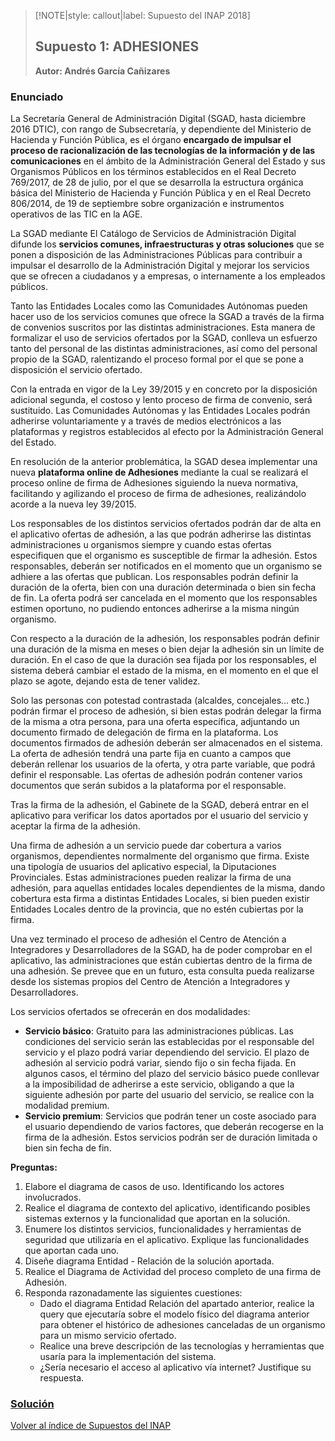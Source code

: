 > [!NOTE|style: callout|label: Supuesto del INAP 2018]
> ## Supuesto 1: ADHESIONES <!-- {docsify-ignore} -->
> **Autor: Andrés García Cañizares**

### Enunciado

La Secretaría General de Administración Digital (SGAD, hasta diciembre 2016 DTIC), con rango de Subsecretaría, y dependiente del Ministerio de Hacienda y Función Pública, es el órgano **encargado de impulsar el proceso de racionalización de las tecnologías de la información y de las comunicaciones** en el ámbito de la Administración General del Estado y sus Organismos Públicos en los términos establecidos en el Real Decreto 769/2017, de 28 de julio, por el que se desarrolla la estructura orgánica básica del Ministerio de Hacienda y Función Pública y en el Real Decreto 806/2014, de 19 de septiembre sobre organización e instrumentos operativos de las TIC en la AGE.

La SGAD mediante El Catálogo de Servicios de Administración Digital difunde los **servicios comunes, infraestructuras y otras soluciones** que se ponen a disposición de las Administraciones Públicas para contribuir a impulsar el desarrollo de la Administración Digital y mejorar los servicios que se ofrecen a ciudadanos y a empresas, o internamente a los empleados públicos.

Tanto las Entidades Locales como las Comunidades Autónomas pueden hacer uso de los servicios comunes que ofrece la SGAD a través de la firma de convenios suscritos por las distintas administraciones. Esta manera de formalizar el uso de servicios ofertados por la SGAD, conlleva un esfuerzo tanto del personal de las distintas administraciones, así como del personal propio de la SGAD, ralentizando el proceso formal por el que se pone a disposición el servicio ofertado.

Con la entrada en vigor de la Ley 39/2015 y en concreto por la disposición adicional segunda, el costoso y lento proceso de firma de convenio, será sustituido. Las Comunidades Autónomas y las Entidades Locales podrán adherirse voluntariamente y a través de medios electrónicos a las plataformas y registros establecidos al efecto por la Administración General del Estado.

En resolución de la anterior problemática, la SGAD desea implementar una nueva **plataforma online de Adhesiones** mediante la cual se realizará el proceso online de firma de Adhesiones siguiendo la nueva normativa, facilitando y agilizando el proceso de firma de adhesiones, realizándolo acorde a la nueva ley 39/2015.

Los responsables de los distintos servicios ofertados podrán dar de alta en el aplicativo ofertas de adhesión, a las que podrán adherirse las distintas administraciones u organismos siempre y cuando estas ofertas especifiquen que el organismo es susceptible de firmar la adhesión. Estos responsables, deberán ser notificados en el momento que un organismo se adhiere a las ofertas que publican. Los responsables podrán definir la duración de la oferta, bien con una duración determinada o bien sin fecha de fin. La oferta podrá ser cancelada en el momento que los responsables estimen oportuno, no pudiendo entonces adherirse a la misma ningún organismo.

Con respecto a la duración de la adhesión, los responsables podrán definir una duración de la misma en meses o bien dejar la adhesión sin un límite de duración. En el caso de que la duración sea fijada por los responsables, el sistema deberá cambiar el estado de la misma, en el momento en el que el plazo se agote, dejando esta de tener validez.

Solo las personas con potestad contrastada (alcaldes, concejales… etc.) podrán firmar el proceso de adhesión, si bien estas podrán delegar la firma de la misma a otra persona, para una oferta específica, adjuntando un documento firmado de delegación de firma en la plataforma. Los documentos firmados de adhesión deberán ser almacenados en el sistema. La oferta de adhesión tendrá una parte fija en cuanto a campos que deberán rellenar los usuarios de la oferta, y otra parte variable, que podrá definir el responsable. Las ofertas de adhesión podrán contener varios documentos que serán subidos a la plataforma por el responsable.

Tras la firma de la adhesión, el Gabinete de la SGAD, deberá entrar en el aplicativo para verificar los datos aportados por el usuario del servicio y aceptar la firma de la adhesión.

Una firma de adhesión a un servicio puede dar cobertura a varios organismos, dependientes normalmente del organismo que firma. Existe una tipología de usuarios del aplicativo especial, la Diputaciones Provinciales. Estas administraciones pueden realizar la firma de una adhesión, para aquellas entidades locales dependientes de la misma, dando cobertura esta firma a distintas Entidades Locales, si bien pueden existir Entidades Locales dentro de la provincia, que no estén cubiertas por la firma.

Una vez terminado el proceso de adhesión el Centro de Atención a Integradores y Desarrolladores de la SGAD, ha de poder comprobar en el aplicativo, las administraciones que están cubiertas dentro de la firma de una adhesión. Se prevee que en un futuro, esta consulta pueda realizarse desde los sistemas propios del Centro de Atención a Integradores y Desarrolladores.

Los servicios ofertados se ofrecerán en dos modalidades:
- **Servicio básico**: Gratuito para las administraciones públicas. Las condiciones del servicio serán las establecidas por el responsable del servicio y el plazo podrá variar dependiendo del servicio. El plazo de adhesión al servicio podrá variar, siendo fijo o sin fecha fijada. En algunos casos, el término del plazo del servicio básico puede conllevar a la imposibilidad de adherirse a este servicio, obligando a que la siguiente adhesión por parte del usuario del servicio, se realice con la modalidad premium.
- **Servicio premium**: Servicios que podrán tener un coste asociado para el usuario dependiendo de varios factores, que deberán recogerse en la firma de la adhesión. Estos servicios podrán ser de duración limitada o bien sin fecha de fin.

**Preguntas:**
1. Elabore el diagrama de casos de uso. Identificando los actores involucrados.
2. Realice el diagrama de contexto del aplicativo, identificando posibles sistemas externos y la funcionalidad que aportan en la solución.
3. Enumere los distintos servicios, funcionalidades y herramientas de seguridad que utilizaría en el aplicativo. Explique las funcionalidades que aportan cada uno.
4. Diseñe diagrama Entidad - Relación de la solución aportada.
5. Realice el Diagrama de Actividad del proceso completo de una firma de Adhesión.
6. Responda razonadamente las siguientes cuestiones:
    - Dado el diagrama Entidad Relación del apartado anterior, realice la query que ejecutaría sobre el modelo físico del diagrama anterior para obtener el histórico de adhesiones canceladas de un organismo para un mismo servicio ofertado.
    - Realice una breve descripción de las tecnologías y herramientas que usaría para la implementación del sistema.
    - ¿Sería necesario el acceso al aplicativo vía internet? Justifique su respuesta.

### [Solución](/supuestos/inap/B3-01-sol.md)

<a href="https://pmoreno-rodriguez.github.io/opos_gsi/#/supuestos/inap/indice.md" role="button" class="button">Volver al índice de Supuestos del INAP</a>

